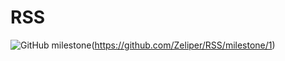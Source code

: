 # RSS

![GitHub milestone](https://img.shields.io/github/milestones/progress-percent/Zeliper/RSS/1)(https://github.com/Zeliper/RSS/milestone/1)
